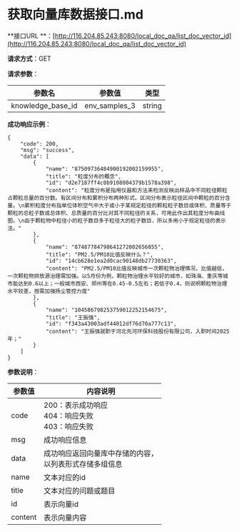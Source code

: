 # 获取向量库数据接口.md

**接口URL
**：[http://116.204.85.243:8080/local_doc_qa/list_doc_vector_id](http://116.204.85.243:8080/local_doc_qa/list_doc_vector_id)

**请求方式**：GET

**请求参数**：

| 参数名               | 参数值           | 类型     |
|-------------------|---------------|--------|
| knowledge_base_id | env_samples_3 | string |

**成功响应示例**：

```
{
    "code": 200,
    "msg": "success",
    "data": [
        {
            "name": "87509736484900192002159955",
            "title": "粒度分布的概念",
            "id": "d2e7187ff4c0b9108004379b1578a398",
            "content": "粒度分布是指用仪器和方法来检测反映出样品中不同粒径颗粒占颗粒总量的百分数。有区间分布和累积分布两种形式。区间分布表示粒径区间中颗粒的百分含量。\n累积粒度分布指单位体积空气中大于或小于某规定粒径的颗粒粒子数目或体积、质量等于颗粒的总粒子数或总体积、总质量的百分比对其不同粒径的关系，可用此作出其粒度分布曲线图。\n由于颗粒物中粒径小的粒子数目多于粒径大的粒子数目，所以多用小于规定粒径的表示法。"
        },
        {
            "name": "87487784798641272002656855",
            "title": "PM2.5/PM10比值反映什么？",
            "id": "14cb628e1ea2d0cac90148db27730363",
            "content": "PM2.5/PM10比值反映城市一次颗粒物治理情况，比值越低，一次颗粒物排放源治理需加强。以5月份为例，颗粒物治理水平较好的城市，如珠海、重庆等城市能达到0.6以上；一般城市西安、郑州等在0.45-0.5左右；若低于0.4，则说明颗粒物治理水平较差，亟需加强扬尘管控力度"
        },
        {
            "name": "104586798253759012252154675",
            "title": "王振强",
            "id": "f343a43003adf44012df76d70a777c13",
            "content": "王振强就职于河北先河环保科技股份有限公司，入职时间2025年；"
        }
    ]
}
```

**参数说明**：

| 参数值     | 内容说明                                 |
|---------|--------------------------------------|
| code    | 200：表示成功响应<br/>404：响应失败<br/>403：响应失败 |
| msg     | 成功响应信息                               |
| data    | 成功响应返回向量库中存储的内容，<br/>以列表形式存储多组信息     |
| name    | 文本对应的id                              |
| title   | 文本对应的问题或题目                           |
| id      | 表示向量id                               |
| content | 表示向量内容                               |

